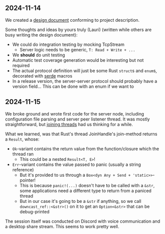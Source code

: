 ## 2024-11-14

We created a [design document](design.md) conforming to project description.

Some thoughts and ideas by yours truly (Lauri) (written while others are busy writing the design document):
- We could do integration testing by mocking TcpStream
  - Server logic needs to be generic, `T: Read + Write + ...`
- We __should__ do unit testing
- Automatic test coverage generation would be interesting but not required
- The actual protocol definition will just be some Rust `struct`s and `enum`s, decorated with [serde](https://serde.rs/) macros
- In a release version, the server-server protocol should probably have a version field... This can be done with an enum if we want to

## 2024-11-15

We broke ground and wrote first code for the server node, including configuration file parsing and server peer listener thread.
It was mostly straightforward, but [joining threads](https://doc.rust-lang.org/std/thread/struct.JoinHandle.html) had us thinking for a while.

What we learned, was that Rust's thread JoinHandle's join-method returns a `Result`, whose:
- `Ok`-variant contains the return value from the function/closure which the thread ran
  - This could be a nested `Result<T, E>`!
- `Err`-variant contains the value passed to panic (usually a string reference)
  - But it's provided to us through a `Box<dyn Any + Send + 'static>>`-pointer!
  - This is because `panic!(...)` doesn't have to be called with a `&str`, some applications need a different type to return from a paniced thread
  - But in our case it's going to be a `&str` if anything, so we call `downcast_ref::<&str>()` on it to get an `Option<&str>` that can be debug-printed

The session itself was conducted on Discord with voice communication and a desktop share stream. This seems to work pretty well.
